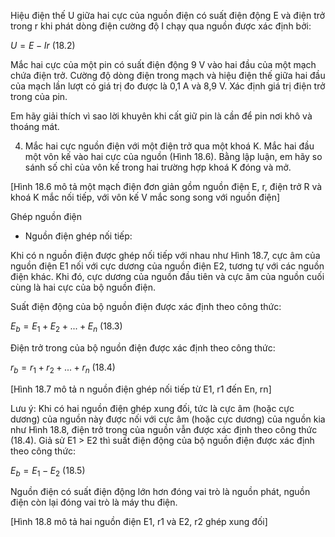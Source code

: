 Hiệu điện thế U giữa hai cực của nguồn điện có suất điện động E và điện trở trong r khi phát dòng điện cường độ I chạy qua nguồn được xác định bởi:

$U = E - Ir$ (18.2)

Mắc hai cực của một pin có suất điện động 9 V vào hai đầu của một mạch chứa điện trở. Cường độ dòng điện trong mạch và hiệu điện thế giữa hai đầu của mạch lần lượt có giá trị đo được là 0,1 A và 8,9 V. Xác định giá trị điện trở trong của pin.

Em hãy giải thích vì sao lời khuyên khi cất giữ pin là cần để pin nơi khô và thoáng mát.

4. Mắc hai cực nguồn điện với một điện trở qua một khoá K. Mắc hai đầu một vôn kế vào hai cực của nguồn (Hình 18.6). Bằng lập luận, em hãy so sánh số chỉ của vôn kế trong hai trường hợp khoá K đóng và mở.

[Hình 18.6 mô tả một mạch điện đơn giản gồm nguồn điện E, r, điện trở R và khoá K mắc nối tiếp, với vôn kế V mắc song song với nguồn điện]

Ghép nguồn điện
* Nguồn điện ghép nối tiếp:

Khi có n nguồn điện được ghép nối tiếp với nhau như Hình 18.7, cực âm của nguồn điện E1 nối với cực dương của nguồn điện E2, tương tự với các nguồn điện khác. Khi đó, cực dương của nguồn đầu tiên và cực âm của nguồn cuối cùng là hai cực của bộ nguồn điện.

Suất điện động của bộ nguồn điện được xác định theo công thức:

$E_b = E_1 + E_2 + ... + E_n$ (18.3)

Điện trở trong của bộ nguồn điện được xác định theo công thức:

$r_b = r_1 + r_2 + ... + r_n$ (18.4)

[Hình 18.7 mô tả n nguồn điện ghép nối tiếp từ E1, r1 đến En, rn]

Lưu ý: Khi có hai nguồn điện ghép xung đối, tức là cực âm (hoặc cực dương) của nguồn này được nối với cực âm (hoặc cực dương) của nguồn kia như Hình 18.8, điện trở trong của nguồn vẫn được xác định theo công thức (18.4). Giả sử E1 > E2 thì suất điện động của bộ nguồn điện được xác định theo công thức:

$E_b = E_1 - E_2$ (18.5)

Nguồn điện có suất điện động lớn hơn đóng vai trò là nguồn phát, nguồn điện còn lại đóng vai trò là máy thu điện.

[Hình 18.8 mô tả hai nguồn điện E1, r1 và E2, r2 ghép xung đối]
